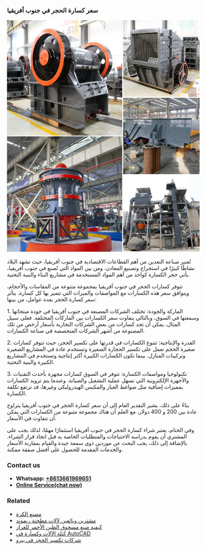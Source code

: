 <h3>سعر كسارة الحجر في جنوب أفريقيا</h3><img src='1701851016.jpg' alt=''><p>تُعتبر صناعة التعدين من أهم القطاعات الاقتصادية في جنوب أفريقيا، حيث تشهد البلاد نشاطًا كبيرًا في استخراج وتصنيع المعادن. ومن بين المواد التي تُصنع في جنوب أفريقيا، يأتي حجر الكسارة كواحد من أهم المواد المستخدمة في مشاريع البناء والبنية التحتية.</p><p>تتوفر كسارات الحجر في جنوب أفريقيا بمجموعة متنوعة من المقاسات والأحجام، ويتوافق سعر هذه الكسارات مع المواصفات والميزات التي تتميز بها كل كسارة. يتأثر سعر كسارة الحجر بعدة عوامل، من بينها:</p><p>1. الماركة والجودة: تختلف الشركات المصنعة في جنوب أفريقيا في جودة منتجاتها وسمعتها في السوق، وبالتالي يتفاوت سعر الكسارات بين الماركات المختلفة. فعلى سبيل المثال، يمكن أن تجد كسارات من بعض الشركات التجارية بأسعار أرخص من تلك المصنوعة من أشهر الشركات المتخصصة في صناعة الكسارات.</p><p>2. القدرة والإنتاجية: تتنوع الكسارات في قدرتها على تكسير الحجر، حيث تتوفر كسارات صغيرة الحجم تعمل على تكسير الحجارة الصغيرة وتستخدم عادة في المشاريع الصغيرة وتركيبات المنازل. بينما تكون الكسارات الكبيرة أكثر إنتاجية وتستخدم في المشاريع الكبيرة والبنية التحتية.</p><p>3. تكنولوجيا ومواصفات الكسارة: تتوفر في السوق كسارات مجهزة بأحدث التقنيات والأجهزة الإلكترونية التي تسهل عملية التشغيل والصيانة. وعندما يتم تزويد الكسارات بمميزات إضافية مثل ضواغط الغبار والمكبس الهيدروليكي وغيرها، قد ترتفع تكلفة الكسارة.</p><p>بناءً على ذلك، يشير التقدير العام إلى أن سعر كسارة الحجر في جنوب أفريقيا يتراوح عادة بين 200 و 400 دولار، مع العلم أن هناك مجموعة متنوعة من الكسارات التي يمكن أن تتفاوت في الأسعار.</p><p>وفي الختام، يعتبر شراء كسارة الحجر في جنوب أفريقيا استثمارًا مهمًا، لذلك يجب على المشتري أن يقوم بدراسة الاحتياجات والمتطلبات الخاصة به قبل اتخاذ قرار الشراء. بالإضافة إلى ذلك، يجب البحث عن موردين ذوي سمعة جيدة والقيام بمقارنة الأسعار والخدمات المقدمة للحصول على أفضل صفقة ممكنة.</p><h3>Contact us</h3><ul><li><strong>Whatsapp:&nbsp;<a href="https://wa.me/8613661969651">+8613661969651</a></strong></li><li><a href="https://swt.shibang-china.com/?git&amp;zhl&amp;سعر كسارة الحجر في جنوب أفريقيا"><strong>Online Service(chat now)</strong></a></li></ul><h3>Related</h3><ul><li><a href='مصنع الكرة.md'>مصنع الكرة</a></li><li><a href='مشترين وبائعين لآلات مطحنة ريموند.md'>مشترين وبائعين لآلات مطحنة ريموند</a></li><li><a href='كيفية صنع مسحوق الطين الأحمر للغراز.md'>كيفية صنع مسحوق الطين الأحمر للغراز</a></li><li><a href='كتلة الآلات وكسارة في AutoCAD.md'>كتلة الآلات وكسارة في AutoCAD</a></li><li><a href='شركات تكسير الحجر في بيرو.md'>شركات تكسير الحجر في بيرو</a></li></ul>